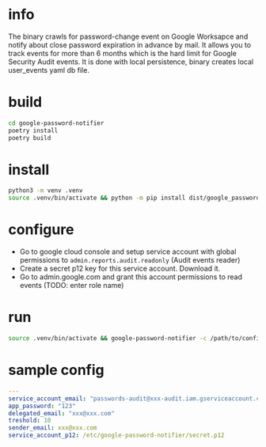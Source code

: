 # info
The binary crawls for password-change event on Google Worksapce and notify 
about close password expiration in advance by mail. It allows you to track events
for more than 6 months which is the hard limit for Google Security Audit events.
It is done with local persistence, binary creates local user_events  yaml db file.

# build
``` bash
cd google-password-notifier
poetry install
poetry build
```

# install
``` bash
python3 -m venv .venv
source .venv/bin/activate && python -m pip install dist/google_password_notifier-*-py3-none-any.whl
```
# configure
* Go to google cloud console and setup service account with global permissions to `admin.reports.audit.readonly` (Audit events reader)
* Create a secret p12 key for this service account. Download it.
* Go to admin.google.com and grant this account permissions to read events (TODO: enter role name)
# run
```bash
source .venv/bin/activate && google-password-notifier -c /path/to/config_file.yaml
```

# sample config

``` yaml
---
service_account_email: "passwords-audit@xxx-audit.iam.gserviceaccount.com"
app_password: "123"
delegated_email: "xxx@xxx.com"
treshold: 10
sender_email: xxx@xxx.com
service_account_p12: /etc/google-password-notifier/secret.p12
```
